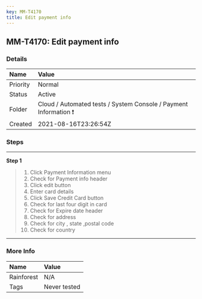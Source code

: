```yaml
---
key: MM-T4170
title: Edit payment info
---
```


## MM-T4170: Edit payment info

### Details

| Name     | Value                                                            |
| :------- | :--------------------------------------------------------------- |
| Priority | Normal                                                           |
| Status   | Active                                                           |
| Folder   | Cloud / Automated tests / System Console / Payment Information ❗ |
| Created  | 2021-08-16T23:26:54Z                                             |

### Steps

<hr/>

**Step 1**

> <article><ol><li>Click Payment Information menu</li><li>Check for Payment info header</li><li>Click edit button</li><li>Enter card details</li><li>Click Save Credit Card button</li><li>Check for last four digit in card</li><li>Check for Expire date header</li><li>Check for address</li><li>Check for city , state ,postal code</li><li>Check for country</li></ol></article>

<hr/>

### More Info

| Name       | Value        |
| :--------- | :----------- |
| Rainforest | N/A          |
| Tags       | Never tested |
